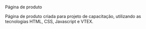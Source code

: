 Página de produto

Página de produto criada para projeto de capacitação, utilizando as tecnologias HTML, CSS, Javascript e VTEX.
